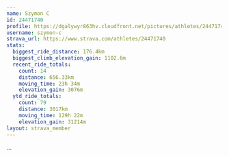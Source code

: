 ```yaml
---
name: Szymon C
id: 24471740
profile: https://dgalywyr863hv.cloudfront.net/pictures/athletes/24471740/7213253/3/large.jpg
username: szymon-c
strava_url: https://www.strava.com/athletes/24471740
stats:
  biggest_ride_distance: 176.4km
  biggest_climb_elevation_gain: 1102.6m
  recent_ride_totals:
    count: 14
    distance: 656.33km
    moving_time: 23h 34m
    elevation_gain: 3076m
  ytd_ride_totals:
    count: 79
    distance: 3017km
    moving_time: 129h 22m
    elevation_gain: 31214m
layout: strava_member
--- 
```

...

